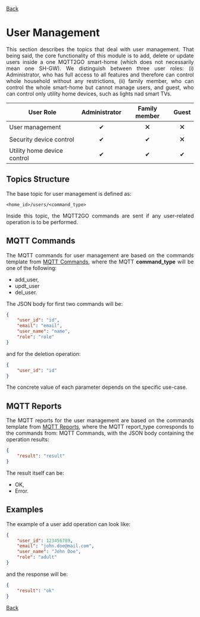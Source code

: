 [Back](./index.md#data-structure)
# User Management
<p align="justify">
This section describes the topics that deal with user management. That being said, the core functionality of this module is to add, delete or update users inside a one MQTT2GO smart-home (which does not necessarily mean one SH-GW). We distinguish between three user roles: (i) Administrator, who has full access to all features and therefore can control whole household without any restrictions, (ii) family member, who can control the whole smart-home but cannot manage users, and guest, who can control only utility home devices, such as lights nad smart TVs.
</p>

[logo]: https://github.githubassets.com/images/icons/emoji/unicode/274c.png?v8&s=10 "Cross"

| User Role                   | Administrator | Family member | Guest |
|-----------------------------|:---------------:|:---------------:|:-------:|
| User management             | ✔               | 🗙              | 🗙      |
| Security device control     | ✔ | ✔ | 🗙 |
| Utility home device control | ✔ | ✔ | ✔  |

## Topics Structure
The base topic for user management is defined as: 

```
<home_id>/users/<command_type>
```

<p align="justify">
Inside this topic, the MQTT2GO commands are sent if any user-related operation is to be performed.
</p>

## MQTT Commands
<p align="justify">
The MQTT commands for user management are based on the commands template from <a href="./mqtt2go-commands#mqtt_commands">MQTT Commands</a>, where the MQTT <strong>command_type</strong> will be one of the following:
</p>

* add_user,
* updt_user
* del_user.

The JSON body for first two commands will be:

```json
{
	"user_id": "id",
	"email": "email",
	"user_name": "name",
	"role": "role"
}
```

and for the deletion operation:

```json
{
	"user_id": "id"
}
```

The concrete value of each parameter depends on the specific use-case.

## MQTT Reports
<p align="justify">
The MQTT reports for the user management are based on the commands template from <a href="./mqtt2go-commands#mqtt_reports">MQTT Reports</a>, where the MQTT report_type corresponds to the commands from: MQTT Commands, with the JSON body containing the operation results:
</p>

```json
{
	"result": "result"
}
```

The result itself can be:
* OK,
* Error.

## Examples
The example of a user add operation can look like:

```json
{
	"user_id": 123456789,
	"email": "john.doe@mail.com",
	"user_name": "John Doe",
	"role": "adult"
}
```

and the response will be:

```json
{
	"result": "ok" 
}
```

[Back](./index.md#data-structure)
